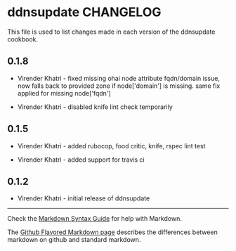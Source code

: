 ddnsupdate CHANGELOG
====================

This file is used to list changes made in each version of the ddnsupdate cookbook.

0.1.8
-----

- Virender Khatri - fixed missing ohai node attribute fqdn/domain issue, now
                    falls back to provided zone if node['domain'] is missing.
                    same fix applied for missing node['fqdn']

- Virender Khatri - disabled knife lint check temporarily

0.1.5
-----

- Virender Khatri - added rubocop, food critic, knife, rspec lint test

- Virender Khatri - added support for travis ci


0.1.2
-----

- Virender Khatri - initial release of ddnsupdate

- - -
Check the [Markdown Syntax Guide](http://daringfireball.net/projects/markdown/syntax) for help with Markdown.

The [Github Flavored Markdown page](http://github.github.com/github-flavored-markdown/) describes the differences between markdown on github and standard markdown.
